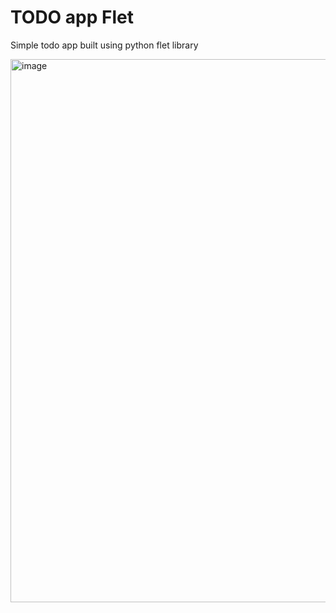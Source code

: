 # TODO app Flet

Simple todo app built using python flet library

<img width="869" alt="image" src="https://github.com/prateekthakur272/todo_flet/assets/67188426/2e437751-69a3-4dbf-b2d2-ff123a0b489b">
